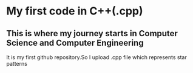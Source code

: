 # My first code in C++(.cpp)
## This is where my journey starts in **Computer Science** and **Computer Engineering**
It is my first github repository.So I upload .cpp file which represents star patterns
